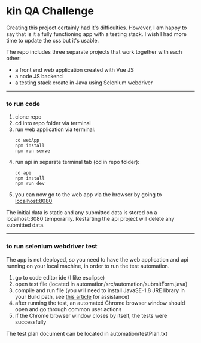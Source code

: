 # kin QA Challenge
Creating this project certainly had it's difficulties. However, I am happy to say that is it a fully functioning app with a testing stack. I wish I had more time to update the css but it's usable.

The repo includes three separate projects that work together with each other:
- a front end web application created with Vue JS
- a node JS backend
- a testing stack create in Java using Selenium webdriver

---

### to run code
1. clone repo
2. cd into repo folder via terminal
3. run web application via terminal:
    ```
    cd webApp
    npm install
    npm run serve
    ```
4. run api in separate terminal tab (cd in repo folder):
    ```
    cd api
    npm install
    npm run dev
    ```
5. you can now go to the web app via the browser by going to [localhost:8080](http://localhost:8080/)

The initial data is static and any submitted data is stored on a localhost:3080 temporarily. Restarting the api project will delete any submitted data.
 
---

### to run selenium webdriver test
The app is not deployed, so you need to have the web application and api running on your local machine, in order to run the test automation.

1. go to code editor ide (I like esclipse)
2. open test file (located in automation/src/automation/submitForm.java)
3. compile and run file (you will need to install JavaSE-1.8 JRE library in your Build path, see [this article](https://stackoverflow.com/questions/26371055/eclipse-installing-a-new-jre-java-se-8-1-8-0) for assistance)
4. after running the test, an automated Chrome browser window should open and go through common user actions
5. if the Chrome browser window closes by itself, the tests were successfully

The test plan document can be located in automation/testPlan.txt


